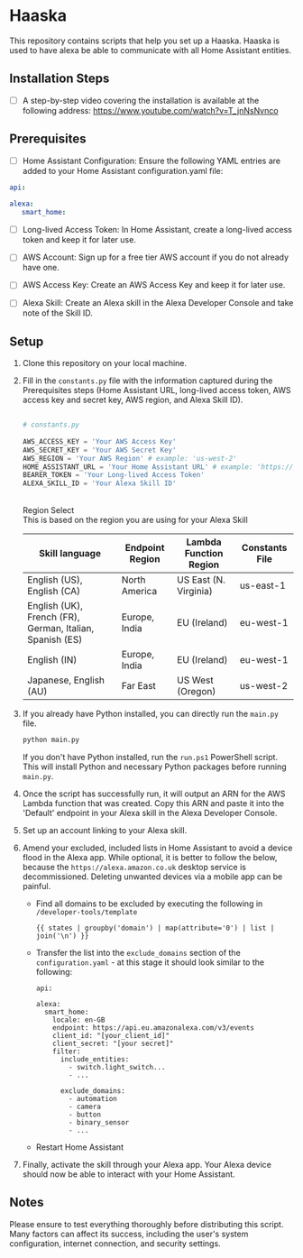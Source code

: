 
#   Haaska

This repository contains scripts that help you set up a Haaska.
Haaska is used to have alexa be able to communicate with all Home Assistant entities.

## Installation Steps
 - [ ] A step-by-step video covering the installation is available at the following address: https://www.youtube.com/watch?v=T_jnNsNvnco

## Prerequisites

 - [ ] Home Assistant Configuration: Ensure the following YAML entries
       are added to your Home Assistant configuration.yaml file:
       
  ```yaml
  api:
         
  alexa:   
     smart_home: 
  ```
 
 - [ ] Long-lived Access Token: In Home Assistant, create a long-lived
       access token and keep it for later use.

    

 - [ ] AWS Account: Sign up for a free tier AWS account if you do not
       already have one.

    

 - [ ] AWS Access Key: Create an AWS Access Key and keep it for later
       use.

    

 - [ ] Alexa Skill: Create an Alexa skill in the Alexa Developer Console
       and take note of the Skill ID.

    

## Setup

1.  Clone this repository on your local machine.
    
2.  Fill in the `constants.py` file with the information captured during the Prerequisites steps (Home Assistant URL, long-lived access token, AWS access key and secret key, AWS region, and Alexa Skill ID).
    
    ```py
        
    # constants.py
        
    AWS_ACCESS_KEY = 'Your AWS Access Key'
    AWS_SECRET_KEY = 'Your AWS Secret Key'
    AWS_REGION = 'Your AWS Region' # example: 'us-west-2'
    HOME_ASSISTANT_URL = 'Your Home Assistant URL' # example: 'https://your-home-assistant-url.com'
    BEARER_TOKEN = 'Your Long-lived Access Token'
    ALEXA_SKILL_ID = 'Your Alexa Skill ID'
    ```
    <br> Region Select <br>
    This is based on the region you are using for your Alexa Skill

    
    | Skill language                                             |  Endpoint Region               |  Lambda Function Region |   Constants File |
    |------------------------------------------------------------|--------------------------------|-------------------------|------------------|
    |  English (US), English (CA)                                |  North America                 | US East (N. Virginia)   |  us-east-1       |
    |  English (UK), French (FR), German, Italian, Spanish (ES)  |  Europe, India                 | EU (Ireland)            |  eu-west-1       |
    |  English (IN)                                              |  Europe, India                 | EU (Ireland)            |  eu-west-1       |
    |  Japanese, English (AU)                                    |  Far East                      | US West (Oregon)        |  us-west-2       |
    


3.  If you already have Python installed, you can directly run the `main.py` file.

    ```bash
    python main.py
    ```
    If you don't have Python installed, run the `run.ps1` PowerShell script. 
    This will install Python and necessary Python packages before running `main.py`.
    
4.  Once the script has successfully run, it will output an ARN for the AWS Lambda function that was created. Copy this ARN and paste it into the 'Default' endpoint in your Alexa skill in the Alexa Developer Console.
    
5.  Set up an account linking to your Alexa skill.

6.  Amend your excluded, included lists in Home Assistant to avoid a device flood in the Alexa app. While optional, it is better to follow the below, because the `https://alexa.amazon.co.uk` desktop service is decommissioned. Deleting unwanted devices via a mobile app can be painful.
    - Find all domains to be excluded by executing the following in `/developer-tools/template`
      
      ```
      {{ states | groupby('domain') | map(attribute='0') | list | join('\n') }}
      ```
      
    - Transfer the list into the `exclude_domains` section of the `configuration.yaml` - at this stage it should look similar to the following:
    
      ```
      api:
      
      alexa:
        smart_home:
          locale: en-GB
          endpoint: https://api.eu.amazonalexa.com/v3/events
          client_id: "[your_client_id]"
          client_secret: "[your secret]"
          filter:
            include_entities:
              - switch.light_switch...
              - ...              
      
            exclude_domains:
              - automation
              - camera
              - button
              - binary_sensor
              - ...
      ```
      
    - Restart Home Assistant
    
7.  Finally, activate the skill through your Alexa app. Your Alexa device should now be able to interact with your Home Assistant.
    

## Notes

Please ensure to test everything thoroughly before distributing this script. Many factors can affect its success, including the user's system configuration, internet connection, and security settings.
